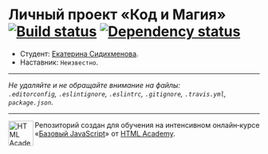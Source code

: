 # Личный проект «Код и Магия» [![Build status][travis-image]][travis-url] [![Dependency status][dependency-image]][dependency-url]

* Студент: [Екатерина Сидихменова](https://up.htmlacademy.ru/javascript/4/user/39455).
* Наставник: `Неизвестно`.

---

_Не удаляйте и не обращайте внимание на файлы:_<br>
_`.editorconfig`, `.eslintignore`, `.eslintrc`, `.gitignore`, `.travis.yml`, `package.json`._

---

<a href="https://htmlacademy.ru/intensive/javascript"><img align="left" width="50" height="50" title="HTML Academy" src="https://up.htmlacademy.ru/static/img/intensive/javascript/logo-for-github.svg"></a>

Репозиторий создан для обучения на интенсивном онлайн‑курсе «[Базовый JavaScript](https://htmlacademy.ru/intensive/javascript)» от [HTML Academy](https://htmlacademy.ru).

[travis-image]: https://travis-ci.org/htmlacademy-javascript/39455-code-and-magick.svg?branch=master
[travis-url]: https://travis-ci.org/htmlacademy-javascript/39455-code-and-magick
[dependency-image]: https://david-dm.org/htmlacademy-javascript/39455-code-and-magick.svg?style=flat-square
[dependency-url]: https://david-dm.org/htmlacademy-javascript/39455-code-and-magick
